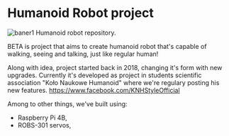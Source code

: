 # Humanoid Robot project
![baner1](https://user-images.githubusercontent.com/110100322/221649400-126d697b-5f4d-46e4-a58b-ef75a5e70e93.png)
Humanoid robot repository.

BETA is project that aims to create humanoid robot that's capable of walking, seeing and talking, just like regular human!

Along with idea, project started back in 2018, changing it's form with new upgrades. Currently it's developed as project in students scientific association "Koło Naukowe Humanoid" where we're regulary posting his new features.
https://www.facebook.com/KNHStyleOfficial

Among to other things, we've built using:
- Raspberry Pi 4B,
- ROBS-301 servos,
